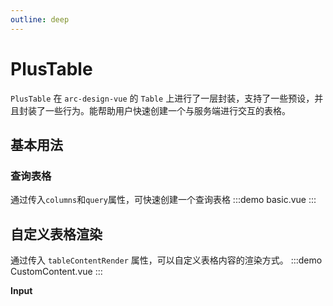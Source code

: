 ```yaml
---
outline: deep
---
```


# PlusTable

`PlusTable` 在 `arc-design-vue` 的 `Table` 上进行了一层封装，支持了一些预设，并且封装了一些行为。能帮助用户快速创建一个与服务端进行交互的表格。

## 基本用法
### 查询表格
通过传入`columns`和`query`属性，可快速创建一个查询表格
:::demo
basic.vue
:::

## 自定义表格渲染


通过传入 `tableContentRender` 属性，可以自定义表格内容的渲染方式。
:::demo
CustomContent.vue
:::

**Input**
